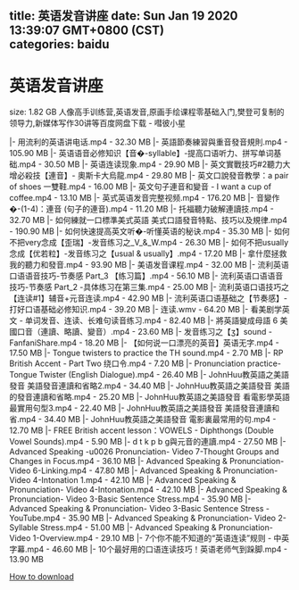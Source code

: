
title: 英语发音讲座
date: Sun Jan 19 2020 13:39:07 GMT+0800 (CST)    
categories: baidu
---

# 英语发音讲座
size: 1.82 GB
 人像高手训练营,英语发音,原画手绘课程零基础入门,樊登可复制的领导力,新媒体写作30讲等百度网盘下载 - 嘒彼小星
 
|- 用流利的英语讲电话.mp4 - 32.30 MB
|- 英語節奏練習與重音發音規則.mp4 - 105.90 MB
|- 英语语音必修知识【音�-syllable】-提高口语听力、拼写单词基础.mp4 - 30.50 MB
|- 英语连读现象.mp4 - 29.90 MB
|- 英文實戰技巧#2聽力大增必殺技【連音】- 奧斯卡大烏龍.mp4 - 29.80 MB
|- 英文口說發音教學：a pair of shoes 一雙鞋.mp4 - 16.00 MB
|- 英文句子連音和變音 - I want a cup of coffee.mp4 - 13.10 MB
|- 英式英语发音完整视频.mp4 - 176.20 MB
|- 音變作�-(1-4)：連音 (句子的連音).mp4 - 11.20 MB
|- 托福聽力破解連讀技.mp4 - 32.70 MB
|- 如何練就一口標準美式英語 美式口語發音特點、技巧以及規律.mp4 - 190.90 MB
|- 如何快速提高英文听�-听懂英语的秘诀.mp4 - 35.30 MB
|- 如何不把very念成【歪瑞】-发音练习之_V_&_W.mp4 - 26.30 MB
|- 如何不把usually念成【优若粒】-发音练习之【usual & usually】.mp4 - 17.20 MB
|- 拿什麼拯救我的聽力和發音.mp4 - 93.90 MB
|- 美语发音课程.mp4 - 32.00 MB
|- 流利英语口语语音技巧-节奏感 Part_3 【练习篇】.mp4 - 56.10 MB
|- 流利英语口语语音技巧-节奏感 Part_2 -具体练习在第三集.mp4 - 25.00 MB
|- 流利英语口语技巧之【连读#1】辅音+元音连读.mp4 - 42.90 MB
|- 流利英语口语基础之【节奏感】- 打好口语基础必修知识.mp4 - 39.20 MB
|- 连读.wmv - 64.20 MB
|- 看美剧学英文 - 单词发音、连读、长难句读音练习.mp4 - 82.40 MB
|- 將英語變成母語 6 美國口音（連讀、略讀、變音）.mp4 - 23.60 MB
|- 发音练习之【ʒ】sound -FanfaniShare.mp4 - 18.20 MB
|- 【如何说一口漂亮的英音】英语无字.mp4 - 17.50 MB
|- Tongue twisters to practice the TH sound.mp4 - 2.70 MB
|- RP British Accent - Part Two  绕口令.mp4 - 7.20 MB
|- Pronunciation practice- Tongue Twister (English Dialogue).mp4 - 26.40 MB
|- JohnHuu教英語之美語發音 美語發音連讀和省略2.mp4 - 34.40 MB
|- JohnHuu教英語之美語發音 美語的發音連讀和省略.mp4 - 25.20 MB
|- JohnHuu教英語之美語發音 看電影學英語 最實用句型3.mp4 - 22.40 MB
|- JohnHuu教英語之美語發音  美語發音連讀和省.mp4 - 34.40 MB
|- JohnHuu教英語之美語發音  電影裏最常用的句.mp4 - 12.70 MB
|- FREE British accent lesson：VOWELS -  Diphthongs (Double Vowel Sounds).mp4 - 5.90 MB
|- d t k p b g與元音的連讀.mp4 - 27.50 MB
|- Advanced Speaking -u0026 Pronunciation- Video 7-Thought Groups and Changes in Focus.mp4 - 36.10 MB
|- Advanced Speaking & Pronunciation- Video 6-Linking.mp4 - 47.80 MB
|- Advanced Speaking & Pronunciation- Video 4-Intonation 1.mp4 - 42.10 MB
|- Advanced Speaking &  Pronunciation- Video 4-Intonation.mp4 - 42.10 MB
|- Advanced Speaking &  Pronunciation- Video 3-Basic Sentence Stress.mp4 - 35.90 MB
|- Advanced Speaking &  Pronunciation- Video 3-Basic Sentence Stress - YouTube.mp4 - 35.90 MB
|- Advanced Speaking &  Pronunciation- Video 2-Syllable Stress.mp4 - 51.00 MB
|- Advanced Speaking &  Pronunciation- Video 1-Overview.mp4 - 29.10 MB
|- 7个你不能不知道的“英语连读”规则 - 中英字幕.mp4 - 46.60 MB
|- 10个最好用的口语连读技巧！英语老师气到跺脚.mp4 - 13.90 MB

[How to download](https://bpcam.bemobtrk.com/go/2ceec3aa-1ca2-46d6-b9ff-aaa5c184517c?jno=2035)